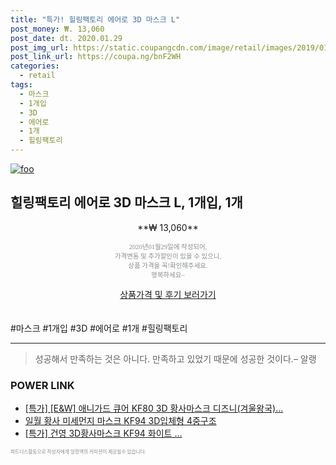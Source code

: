 ```yaml
--- 
title: "특가! 힐링팩토리 에어로 3D 마스크 L" 
post_money: ₩. 13,060 
post_date: dt. 2020.01.29 
post_img_url: https://static.coupangcdn.com/image/retail/images/2019/01/14/17/5/5037ed51-1f6b-4317-a4e2-166dd3cd3d75.jpg 
post_link_url: https://coupa.ng/bnF2WH 
categories: 
  - retail 
tags: 
  - 마스크 
  - 1개입 
  - 3D 
  - 에어로 
  - 1개 
  - 힐링팩토리 
--- 
```

[![foo](https://static.coupangcdn.com/image/retail/images/2019/01/14/17/5/5037ed51-1f6b-4317-a4e2-166dd3cd3d75.jpg)](https://coupa.ng/bnF2WH) 

## 힐링팩토리 에어로 3D 마스크 L, 1개입, 1개 
<p style="text-align: center;">**₩ 13,060**</p> 
<p style="text-align: center;"><span style="color: #898c8f; font-family: Georgia,Times,serif; font-size: 0.75em;">2020년01월29일에 작성되어, <br>가격변동 및 추가할인이 있을 수 있으니,<br> 상품 가격을 꼭!확인해주세요.<br>행복하세요~</span> 
</p>	 
<div markdown="0" style="text-align: center;"><a href="https://coupa.ng/bnF2WH" class="btn btn--success">상품가격 및 후기 보러가기</a></div> 
<br><br> 
  #마스크 #1개입 #3D #에어로 #1개 #힐링팩토리 
<hr> 

> 성공해서 만족하는 것은 아니다. 만족하고 있었기 때문에 성공한 것이다.– 알랭 


### POWER LINK

* <a href="https://blog.naver.com/sakai111/221789181196" target="_blank">[특가] [E&W] 애니가드 큐어 KF80 3D 황사마스크 디즈니(겨울왕국)...</a>
* <a href="https://blog.naver.com/an0733/221785412570" target="_blank">일월 황사 미세먼지 마스크 KF94 3D입체형 4중구조</a>
* <a href="https://blog.naver.com/santokki14/221790472985" target="_blank">[특가] 건영 3D황사마스크 KF94 화이트 ...</a>

<span style="color: #898c8f; font-family: Georgia,Times,serif; font-size: 0.55em;">파트너스활동으로 작성자에게 일정액의 커미션이 제공될수 있습니다.</span> 
